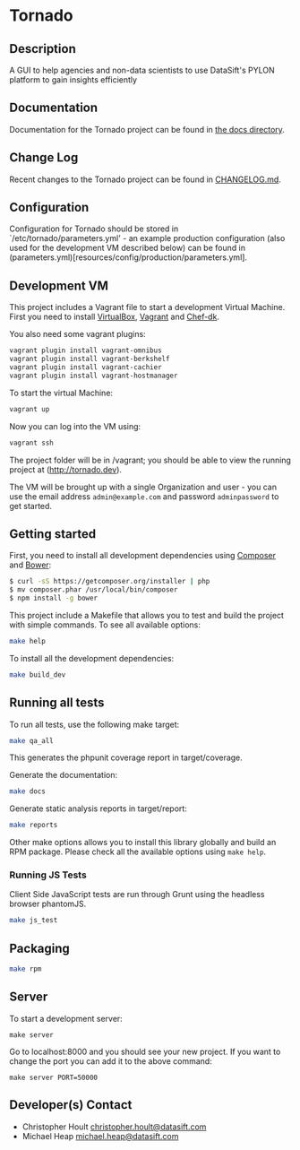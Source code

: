 Tornado
=======

## Description

A GUI to help agencies and non-data scientists to use DataSift's PYLON platform to gain insights efficiently

## Documentation

Documentation for the Tornado project can be found in [the docs directory](docs/).

## Change Log

Recent changes to the Tornado project can be found in [CHANGELOG.md](CHANGELOG.md).

## Configuration

Configuration for Tornado should be stored in `/etc/tornado/parameters.yml' - an example production configuration (also
used for the development VM described below) can be found in (parameters.yml)[resources/config/production/parameters.yml].

## Development VM

This project includes a Vagrant file to start a development Virtual Machine. First you need to install
[VirtualBox](https://www.virtualbox.org/), [Vagrant](https://www.vagrantup.com/) and
[Chef-dk](http://downloads.chef.io/chef-dk).

You also need some vagrant plugins:
```bash
vagrant plugin install vagrant-omnibus
vagrant plugin install vagrant-berkshelf
vagrant plugin install vagrant-cachier
vagrant plugin install vagrant-hostmanager
```

To start the virtual Machine:
```bash
vagrant up
```

Now you can log into the VM using:
```bash
vagrant ssh
```

The project folder will be in /vagrant; you should be able to view the running project at (http://tornado.dev).

The VM will be brought up with a single Organization and user - you can use the email address `admin@example.com` and
password `adminpassword` to get started.

## Getting started

First, you need to install all development dependencies using [Composer](https://getcomposer.org/) and
[Bower](http://bower.io/):

```bash
$ curl -sS https://getcomposer.org/installer | php
$ mv composer.phar /usr/local/bin/composer
$ npm install -g bower
```

This project include a Makefile that allows you to test and build the project with simple commands.
To see all available options:

```bash
make help
```

To install all the development dependencies:

```bash
make build_dev
```

## Running all tests

To run all tests, use the following make target:

```bash
make qa_all
```

This generates the phpunit coverage report in target/coverage.

Generate the documentation:

```bash
make docs
```

Generate static analysis reports in target/report:

```bash
make reports
```

Other make options allows you to install this library globally and build an RPM package. Please check all the available
options using `make help`.

### Running JS Tests

Client Side JavaScript tests are run through Grunt using the headless browser phantomJS.

```bash
make js_test
```

## Packaging

```bash
make rpm
```

## Server

To start a development server:

```
make server
```

Go to localhost:8000 and you should see your new project. If you want to change the port you can add it to the above
command:

```
make server PORT=50000
```

## Developer(s) Contact

* Christopher Hoult <christopher.hoult@datasift.com>
* Michael Heap <michael.heap@datasift.com>